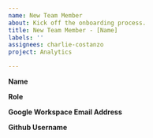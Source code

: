 ```yaml
---
name: New Team Member
about: Kick off the onboarding process.
title: New Team Member - [Name]
labels: ''
assignees: charlie-costanzo
project: Analytics

---
```


**Name**

**Role**

**Google Workspace Email Address**

**Github Username**
